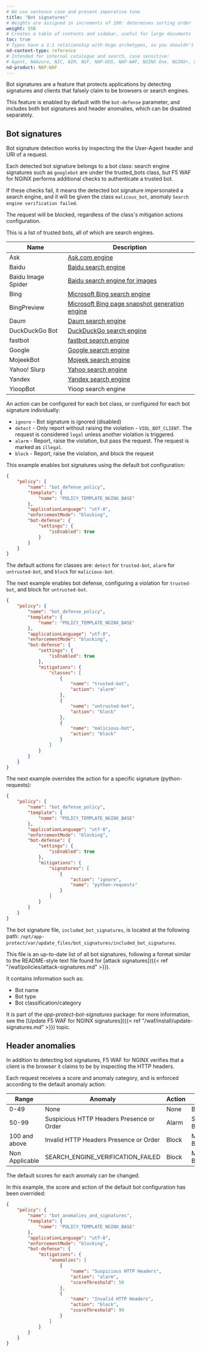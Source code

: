 ```yaml
---
# We use sentence case and present imperative tone
title: "Bot signatures"
# Weights are assigned in increments of 100: determines sorting order
weight: 550
# Creates a table of contents and sidebar, useful for large documents
toc: true
# Types have a 1:1 relationship with Hugo archetypes, so you shouldn't need to change this
nd-content-type: reference
# Intended for internal catalogue and search, case sensitive:
# Agent, N4Azure, NIC, NIM, NGF, NAP-DOS, NAP-WAF, NGINX One, NGINX+, Solutions, Unit
nd-product: NAP-WAF
---
```


Bot signatures are a feature that protects applications by detecting signatures and clients that falsely claim to be browsers or search engines.

This feature is enabled by default with the `bot-defense` parameter, and includes both bot signatures and header anomalies, which can be disabled separately.

## Bot signatures

Bot signature detection works by inspecting the the User-Agent header and URI of a request.

Each detected bot signature belongs to a bot class: search engine signatures such as `googlebot` are under the trusted_bots class, but F5 WAF for NGINX performs additional checks to authenticate a trusted bot.

If these checks fail, it means the detected bot signature impersonated a search engine, and it will be given the class `malicous_bot`, anomaly `Search engine verification failed`.

The request will be blocked, regardless of the class's mitigation actions configuration.

This is a list of trusted bots, all of which are search engines.

| Name               | Description |
| ------------------ | ----------- |
| Ask                | [Ask.com engine](https://www.ask.com) |
| Baidu              | [Baidu search engine](https://www.baidu.com/) |
| Baidu Image Spider | [Baidu search engine for images](https://image.baidu.com/) |
| Bing               | [Microsoft Bing search engine](https://www.bing.com/) |
| BingPreview        | [Microsoft Bing page snapshot generation engine](https://www.bing.com/) |
| Daum               | [Daum search engine](https://www.daum.net/) |
| DuckDuckGo Bot     | [DuckDuckGo search engine](https://duckduckgo.com/) |
| fastbot            | [fastbot search engine](https://www.fastbot.de/) |
| Google             | [Google search engine](https://www.google.com/) |
| MojeekBot          | [Mojeek search engine](https://www.mojeek.com/) |
| Yahoo! Slurp       | [Yahoo search engine](https://www.yahoo.com/) |
| Yandex             | [Yandex search engine](https://yandex.com/) |
| YioopBot           | Yioop search engine |

An action can be configured for each bot class, or configured for each bot signature individually:

* `ignore`    - Bot signature is ignored (disabled)
* `detect`    - Only report without raising the violation - `VIOL_BOT_CLIENT`. The request is considered `legal` unless another violation is triggered.
* `alarm`     - Report, raise the violation, but pass the request. The request is marked as `illegal`.
* `block`     - Report, raise the violation, and block the request


This example enables bot signatures using the default bot configuration:

```json
{
    "policy": {
        "name": "bot_defense_policy",
        "template": {
            "name": "POLICY_TEMPLATE_NGINX_BASE"
        },
        "applicationLanguage": "utf-8",
        "enforcementMode": "blocking",
        "bot-defense": {
            "settings": {
                "isEnabled": true
            }
        }
    }
}
```

The default actions for classes are: `detect` for `trusted-bot`, `alarm` for `untrusted-bot`, and `block` for `malicious-bot`. 

The next example enables bot defense, configuring a violation for `trusted-bot`, and block for `untrusted-bot`.

```json
{
    "policy": {
        "name": "bot_defense_policy",
        "template": {
            "name": "POLICY_TEMPLATE_NGINX_BASE"
        },
        "applicationLanguage": "utf-8",
        "enforcementMode": "blocking",
        "bot-defense": {
            "settings": {
                "isEnabled": true
            },
            "mitigations": {
                "classes": [
                    {
                        "name": "trusted-bot",
                        "action": "alarm"
                    },
                    {
                        "name": "untrusted-bot",
                        "action": "block"
                    },
                    {
                        "name": "malicious-bot",
                        "action": "block"
                    }
                ]
            }
        }
    }
}
```

The next example overrides the action for a specific signature (python-requests):

```json
{
    "policy": {
        "name": "bot_defense_policy",
        "template": {
            "name": "POLICY_TEMPLATE_NGINX_BASE"
        },
        "applicationLanguage": "utf-8",
        "enforcementMode": "blocking",
        "bot-defense": {
            "settings": {
                "isEnabled": true
            },
            "mitigations": {
                "signatures": [
                    {
                        "action": "ignore",
                        "name": "python-requests"
                    }
                ]
            }
        }
    }
}
```

The bot signature file, `included_bot_signatures`, is located at the following path: `/opt/app-protect/var/update_files/bot_signatures/included_bot_signatures`.

This file is an up-to-date list of all bot signatures, following a format similar to the README-style text file found for [attack signatures]({{< ref "/waf/policies/attack-signatures.md" >}}).

It contains information such as:

- Bot name
- Bot type
- Bot classification/category

It is part of the _app-protect-bot-signatures_ package: for more information, see the [Update F5 WAF for NGINX signatures]({{< ref "/waf/install/update-signatures.md" >}}) topic.

## Header anomalies

In addition to detecting bot signatures, F5 WAF for NGINX verifies that a client is the browser it claims to be by inspecting the HTTP headers.

Each request receives a score and anomaly category, and is enforced according to the default anomaly action:

| Range          | Anomaly                                   | Action | Class              |
|--------------- | ----------------------------------------- | ------ | ------------------ |
| 0-49           | None                                      | None   | Browser            |
| 50-99          | Suspicious HTTP Headers Presence or Order | Alarm  | Suspicious Browser |
| 100 and above  | Invalid HTTP Headers Presence or Order    | Block  | Malicious Bot      |
| Non Applicable | SEARCH_ENGINE_VERIFICATION_FAILED         | Block  | Malicious Bot      |

The default scores for each anomaly can be changed. 

In this example, the score and action of the default bot configuration has been overrided:

```json
{
    "policy": {
        "name": "bot_anomalies_and_signatures",
        "template": {
            "name": "POLICY_TEMPLATE_NGINX_BASE"
        },
        "applicationLanguage": "utf-8",
        "enforcementMode": "blocking",
        "bot-defense": {
            "mitigations": {
                "anomalies": [
                    {
                        "name": "Suspicious HTTP Headers",
                        "action": "alarm",
                        "scoreThreshold": 50
                    },
                    {
                        "name": "Invalid HTTP Headers",
                        "action": "block",
                        "scoreThreshold": 99
                    }
                ]
            }
        }
    }
}

```